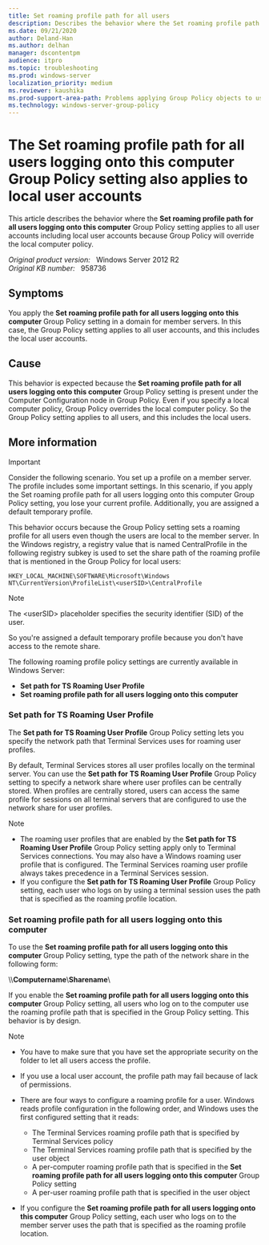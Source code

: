 ```yaml
---
title: Set roaming profile path for all users
description: Describes the behavior where the Set roaming profile path for all users logging onto this computer Group Policy setting applies to all user accounts including local user accounts because Group Policy will override the local computer policy.
ms.date: 09/21/2020
author: Deland-Han
ms.author: delhan
manager: dscontentpm
audience: itpro
ms.topic: troubleshooting
ms.prod: windows-server
localization_priority: medium
ms.reviewer: kaushika
ms.prod-support-area-path: Problems applying Group Policy objects to users or computers
ms.technology: windows-server-group-policy
---
```

# The Set roaming profile path for all users logging onto this computer Group Policy setting also applies to local user accounts

This article describes the behavior where the **Set roaming profile path for all users logging onto this computer** Group Policy setting applies to all user accounts including local user accounts because Group Policy will override the local computer policy.

_Original product version:_ &nbsp; Windows Server 2012 R2  
_Original KB number:_ &nbsp; 958736

## Symptoms

You apply the **Set roaming profile path for all users logging onto this computer** Group Policy setting in a domain for member servers. In this case, the Group Policy setting applies to all user accounts, and this includes the local user accounts.

## Cause

This behavior is expected because the **Set roaming profile path for all users logging onto this computer** Group Policy setting is present under the Computer Configuration node in Group Policy. Even if you specify a local computer policy, Group Policy overrides the local computer policy. So the Group Policy setting applies to all users, and this includes the local users.

## More information

> [!IMPORTANT]
> Consider the following scenario. You set up a profile on a member server. The profile includes some important settings. In this scenario, if you apply the Set roaming profile path for all users logging onto this computer Group Policy setting, you lose your current profile. Additionally, you are assigned a default temporary profile.

This behavior occurs because the Group Policy setting sets a roaming profile for all users even though the users are local to the member server. In the Windows registry, a registry value that is named CentralProfile in the following registry subkey is used to set the share path of the roaming profile that is mentioned in the Group Policy for local users:  

`HKEY_LOCAL_MACHINE\SOFTWARE\Microsoft\Windows  NT\CurrentVersion\ProfileList\<userSID>\CentralProfile`  

> [!NOTE]
> The \<userSID> placeholder specifies the security identifier (SID) of the user.

So you're assigned a default temporary profile because you don't have access to the remote share.

The following roaming profile policy settings are currently available in Windows Server:

- **Set path for TS Roaming User Profile**
- **Set roaming profile path for all users logging onto this computer**

### Set path for TS Roaming User Profile

The **Set path for TS Roaming User Profile** Group Policy setting lets you specify the network path that Terminal Services uses for roaming user profiles.

By default, Terminal Services stores all user profiles locally on the terminal server. You can use the **Set path for TS Roaming User Profile** Group Policy setting to specify a network share where user profiles can be centrally stored. When profiles are centrally stored, users can access the same profile for sessions on all terminal servers that are configured to use the network share for user profiles.

> [!Note]  
>
> - The roaming user profiles that are enabled by the **Set path for TS Roaming User Profile** Group Policy setting apply only to Terminal Services connections. You may also have a Windows roaming user profile that is configured. The Terminal Services roaming user profile always takes precedence in a Terminal Services session.
> - If you configure the **Set path for TS Roaming User Profile** Group Policy setting, each user who logs on by using a terminal session uses the path that is specified as the roaming profile location.

### Set roaming profile path for all users logging onto this computer

To use the **Set roaming profile path for all users logging onto this computer** Group Policy setting, type the path of the network share in the following form:

\\\\**Computername**\\**Sharename**\

If you enable the **Set roaming profile path for all users logging onto this computer** Group Policy setting, all users who log on to the computer use the roaming profile path that is specified in the Group Policy setting. This behavior is by design.

> [!Note]  
>
> - You have to make sure that you have set the appropriate security on the folder to let all users access the profile.
> - If you use a local user account, the profile path may fail because of lack of permissions.
> - There are four ways to configure a roaming profile for a user. Windows reads profile configuration in the following order, and Windows uses the first configured setting that it reads:  
>
>   - The Terminal Services roaming profile path that is specified by Terminal Services policy  
>   - The Terminal Services roaming profile path that is specified by the user object  
>   - A per-computer roaming profile path that is specified in the **Set roaming profile path for all users logging onto this computer** Group Policy setting  
>   - A per-user roaming profile path that is specified in the user object
> - If you configure the **Set roaming profile path for all users logging onto this computer** Group Policy setting, each user who logs on to the member server uses the path that is specified as the roaming profile location.
